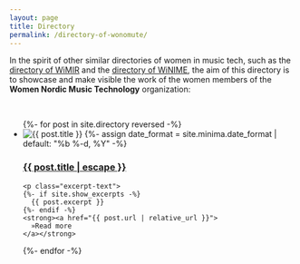 ```yaml
---
layout: page
title: Directory
permalink: /directory-of-wonomute/
---
```


In the spirit of other similar directories of women in music tech, such as the [directory of WiMIR](https://wimir.wordpress.com/directory-of-wimir) and the [directory of WiNIME](https://annaxambo.me/directory-of-winime/), the aim of this directory is to showcase and make visible the work of the women members of the **Women Nordic Music Technology** organization:

<br />

<ul class="post-list directory">
  {%- for post in site.directory reversed -%}
  <li>
    <img src="{{ post.image | prepend: site.baseurl }}" alt="{{ post.title }}" title="{{ post.title }}">  
    {%- assign date_format = site.minima.date_format | default: "%b %-d, %Y" -%}
    <!-- <span class="post-meta">{{ post.date | date: date_format }}</span>
    <span class="post-meta">• <a href="{{ post.url }}#disqus_thread" data-disqus-identifier="{{post.id}}">"{{ post.url | relative_url }}"</a></span> -->
    <h3>
      <a class="post-link" href="{{ post.url | relative_url }}">
        {{ post.title | escape }}
      </a>
    </h3>
    <!-- <p><em>Interview by {{ post.author }}</em></p> -->


    <p class="excerpt-text">
    {%- if site.show_excerpts -%}
      {{ post.excerpt }}
    {%- endif -%}
    <strong><a href="{{ post.url | relative_url }}">
      »Read more
    </a></strong>
  </p>
  </li>
  {%- endfor -%}
</ul>

